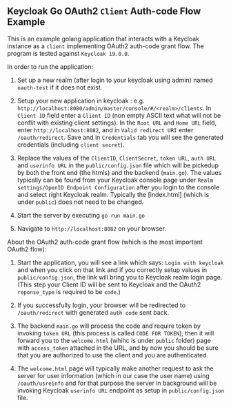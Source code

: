 ## Keycloak Go OAuth2 `Client` Auth-code Flow Example

This is an example golang application that interacts with a Keycloak instance as a `client` implementing OAuth2 auth-code grant flow. The program is tested against `Keycloak 19.0.0`.

In order to run the application:

1. Set up a new realm (after login to your keycloak using admin) named `oauth-test` if it does not exist.

2. Setup your new application in keycloak : e.g. `http://localhost:8080/admin/master/console/#/<realm>/clients`. In `Client ID` field enter a `Client ID` (non empty ASCII text what will not be conflit with existing client settings). In the `Root URL` and `Home URL` field, enter `http://localhost:8082`, and in `Valid redirect URI` enter `/oauth/redirect`. Save and in `Credentials` tab you will see the generated credentials (including `client secret`).

3. Replace the values of the `ClientID`, `ClientSecret`, `token URL`, `auth URL` and `userinfo URL` in the `public/config.json` file which will be pickedup by both the front end (the htmls) and the backend (`main.go`). The values typically can be found from your Keycloak console page under `Realm settings/OpenID Endpoint Configuration` after you login to the console and select right Keycloak realm. Typically the [index.html] (which is under `public`) does not need to be changed. 

4. Start the server by executing `go run main.go`

5. Navigate to `http://localhost:8082` on your browser.

About the OAuth2 auth-code grant flow (which is the most important OAuth2 flow):
1. Start the application, you will see a link which says: `Login with keycloak` and when you click on that link and if you correctly setup values in `public/config.json`, the link will bring you to Keycloak realm login page. (This step your Client ID will be sent to Keycloak and the OAuth2 `reponse_type` is required to be `code`.)

2. If you successfully login, your browser will be redirected to `/oauth/redirect` with generated `auth code` sent back.

3. The backend `main.go` will process the code and require token by invoking `token URL` (this process is called `CODE FOR TOKEN`), then it will forward you to the `welcome.html` (whihc is under `public` folder) page with `access_token` attached in the URL, and by now you should be sure that you are authorized to use the client and you are authenticated.

4. The `welcome.html` page will typically make another request to ask the server for user information (which in our case the user name) using `/oauth/usreinfo` and for that purpose the server in background will be invoking Keycloak `userinfo URL` endpoint as setup in `public/config.json` file.
